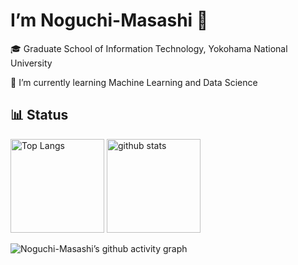 # I’m Noguchi-Masashi :wave:
:mortar_board: Graduate School of Information Technology, Yokohama National University

:evergreen_tree: I’m currently learning Machine Learning and Data Science



## :bar_chart:  Status
<p align="left"> 
  <img alt="Top Langs" height="150px" src="https://github-readme-stats.vercel.app/api/top-langs/?username=Noguchi-Masashi&layout=compact&theme=dracula&hide=jupyter%20notebook" />
  <img alt="github stats" height="150px" src="https://github-readme-stats.vercel.app/api?username=Noguchi-Masashi&show_icons=true&theme=dracula" />
</p>


![Noguchi-Masashi’s github activity graph](https://activity-graph.herokuapp.com/graph?username=Noguchi-Masashi&theme=dracula)


<!-- 
[![Readme Card](https://github-readme-stats.vercel.app/api/pin/?username=Noguchi-Masashi&repo=kaggle-exercises&theme=dark)](https://github.com/Noguchi-Masashi/kaggle-exercises)

[![Readme Card](https://github-readme-stats.vercel.app/api/pin/?username=Noguchi-Masashi&repo=distributed-machine-learning-excercises&theme=dark)](https://github.com/Noguchi-Masashi/distributed-machine-learning-excercises)
-->

<!--
**Noguchi-Masashi/Noguchi-Masashi** is a :sparkles: _special_ :sparkles: repository because its `README.md` (this file) appears on your GitHub profile.

Here are some ideas to get you started:

- :telescope: I’m currently working on ...
- :seedling: I’m currently learning ...
- :dancers: I’m looking to collaborate on ...
- :thinking_face: I’m looking for help with ...
- :speech_balloon: Ask me about ...
- :mailbox: How to reach me: ...
- :smile: Pronouns: ...
- :zap: Fun fact: ...
-->
